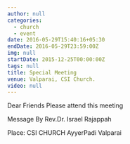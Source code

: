 ```yaml
---
author: null
categories: 
  - church
  - event
date: 2016-05-29T15:40:16+05:30
endDate: 2016-05-29T23:59:00Z
img: null
startDate: 2015-12-25T00:00:00Z
tags: null
title: Special Meeting
venue: Valparai, CSI Church.
video: null
---
```


Dear Friends Please attend this meeting

Message By
Rev.Dr. Israel Rajappah

Place:
CSI CHURCH AyyerPadi
Valparai